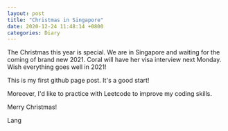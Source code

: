 ```yaml
---
layout: post
title: "Christmas in Singapore"
date: 2020-12-24 11:48:14 +0800
categories: Diary
---
```


The Christmas this year is special. We are in Singapore and waiting for the coming of brand new 2021. Coral will have her visa interview next Monday. Wish everything goes well in 2021!

This is my first github page post. It's a good start!

Moreover, I'd like to practice with Leetcode to improve my coding skills.

Merry Christmas!

Lang
